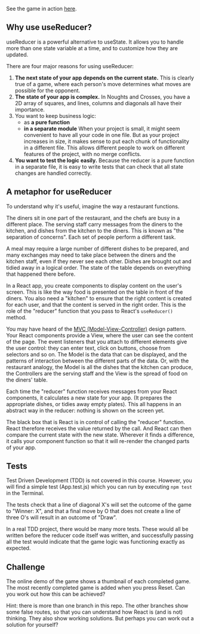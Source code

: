 
See the game in action [here](https://funforks.github.io/useReducer-game).

## Why use useReducer?

useReducer is a powerful alternative to useState. It allows you to handle more than one state variable at a time, and to customize how they are updated.

There are four major reasons for using useReducer:

1. **The next state of your app depends on the current state.** This is clearly true of a game, where each person's move determines what moves are possible for the opponent.
2. **The state of your app is complex.** In Noughts and Crosses, you have a 2D array of squares, and lines, columns and diagonals all have their importance.
3. You want to keep business logic:
   * as **a pure function**
   * **in a separate module**
   When your project is small, it might seem convenient to have all your code in one file. But as your project increases in size, it makes sense to put each chunk of functionality in a different file. This allows different people to work on different features of the project, with no merge conflicts.
4. **You want to test the logic easily.** Because the reducer is a pure function in a separate file, it is easy to write tests that can check that all state changes are handled correctly.

## A metaphor for useReducer

To understand why it's useful, imagine the way a restaurant functions.

The diners sit in one part of the restaurant, and the chefs are busy in a different place. The serving staff carry messages from the diners to the kitchen, and dishes from the kitchen to the diners. This is known as "the separation of concerns". Each set of people perform a different task.

A meal may require a large number of different dishes to be prepared, and many exchanges may need to take place between the diners and the kitchen staff, even if they never see each other. Dishes are brought out and tidied away in a logical order. The state of the table depends on everything that happened there before.

In a React app, you create components to display content on the user's screen. This is like the way food is presented on the table in front of the diners. You also need a "kitchen" to ensure that the right content is created for each user, and that the content is served in the right order. This is the role of the "reducer" function that you pass to React's `useReducer()` method.

You may have heard of the [MVC (Model-View-Controller)](https://en.wikipedia.org/wiki/Model%E2%80%93view%E2%80%93controller) design pattern. Your React components provide a View, where the user can see the content of the page. The event listeners that you attach to different elements give the user control: they can enter text, click on buttons, choose from selectors and so on. The Model is the data that can be displayed, and the patterns of interaction between the different parts of the data. Or, with the restaurant analogy, the Model is all the dishes that the kitchen can produce, the Controllers are the serving staff and the View is the spread of food on the diners' table.

Each time the "reducer" function receives messages from your React components, it calculates a new state for your app. (It prepares the appropriate dishes, or tidies away empty plates). This all happens in an abstract way in the reducer: nothing is shown on the screen yet.

The black box that is React is in control of calling the "reducer" function. React therefore receives the value returned by the call. And React can then compare the current state with the new state. Wherever it finds a difference, it calls your component function so that it will re-render the changed parts of your app.

## Tests

Test Driven Development (TDD) is not covered in this course. However, you will find a simple test (App.test.js) which you can run by executing `npm test` in the Terminal.

The tests check that a line of diagonal X's will set the outcome of the game to "Winner: X", and that a final move by O that does not create a line of three O's will result in an outcome of "Draw".

In a real TDD project, there would be many more tests. These would all be written before the reducer code itself was written, and successfully passing all the test would indicate that the game logic was functioning exactly as expected.

## Challenge

The online demo of the game shows a thumbnail of each completed game. The most recently completed game is added when you press Reset. Can you work out how this can be achieved?

Hint: there is more than one branch in this repo. The other branches show some false routes, so that you can understand how React is (and is not) thinking. They also show working solutions. But perhaps you can work out a solution for yourself?